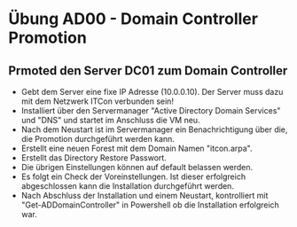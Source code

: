 # Übung AD00 - Domain Controller Promotion

## Prmoted den Server DC01 zum Domain Controller
* Gebt dem Server eine fixe IP Adresse (10.0.0.10). Der Server muss dazu mit dem Netzwerk ITCon verbunden sein!
* Installiert über den Servermanager "Active Directory Domain Services" und "DNS" und startet im Anschluss die VM neu.
* Nach dem Neustart ist im Servermanager ein Benachrichtigung über die, die Promotion durchgeführt werden kann.
* Erstellt eine neuen Forest mit dem Domain Namen "itcon.arpa".
* Erstellt das Directory Restore Passwort.
* Die übrigen Einstellungen können auf default belassen werden.
* Es folgt ein Check der Voreinstellungen. Ist dieser erfolgreich abgeschlossen kann die Installation durchgeführt werden.
* Nach Abschluss der Installation und einem Neustart, kontrolliert mit "Get-ADDomainController" in Powershell ob die Installation erfolgreich war. 